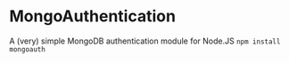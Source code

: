 # MongoAuthentication
A (very) simple MongoDB authentication module for Node.JS
`npm install mongoauth`
